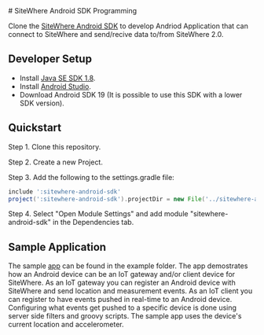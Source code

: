 <Seo/>
# SiteWhere Android SDK Programming

Clone the [SiteWhere Android SDK](https://github.com/sitewhere/sitewhere-android-sdk.git) to
develop Andriod Application that can connect to SiteWhere and send/recive data to/from SiteWhere 2.0.

## Developer Setup

- Install [Java SE SDK 1.8](https://www.oracle.com/technetwork/java/javase/downloads/jdk8-downloads-2133151.html).
- Install [Android Studio](http://developer.android.com/sdk/index.html).
- Download Android SDK 19 (It is possible to use this SDK with a lower SDK version).

## Quickstart

Step 1. Clone this repository.

Step 2. Create a new Project.

Step 3. Add the following to the settings.gradle file:

```groovy
include ':sitewhere-android-sdk'
project(':sitewhere-android-sdk').projectDir = new File('../sitewhere-android-sdk') // <- points to the 'sitewhere-android-sdk' folder inside local repository cloned in Step 1
```

Step 4. Select "Open Module Settings" and add module "sitewhere-android-sdk" in the Dependencies tab.

## Sample Application

The sample [app](https://github.com/sitewhere/sitewhere-android-sdk/tree/master/example) can be found in the example folder.
The app demostrates how an Android device can be an IoT gateway and/or client device for SiteWhere.
As an IoT gateway you can register an Android device with SiteWhere and send location and measurement events.
As an IoT client you can register to have events pushed in real-time to an Android device.
Configuring what events get pushed to a specific device is done using server side filters and groovy scripts.
The sample app uses the device's current location and accelerometer.
